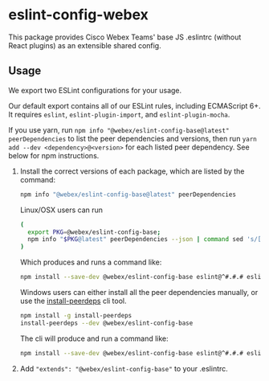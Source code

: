 # eslint-config-webex

This package provides Cisco Webex Teams' base JS .eslintrc (without React plugins) as an extensible shared config.

## Usage

We export two ESLint configurations for your usage.

Our default export contains all of our ESLint rules, including ECMAScript 6+. It requires `eslint`, `eslint-plugin-import`, and `eslint-plugin-mocha`.

If you use yarn, run `npm info "@webex/eslint-config-base@latest" peerDependencies` to list the peer dependencies and versions, then run `yarn add --dev <dependency>@<version>` for each listed peer dependency. See below for npm instructions.

1. Install the correct versions of each package, which are listed by the command:

    ```sh
    npm info "@webex/eslint-config-base@latest" peerDependencies
    ```

    Linux/OSX users can run
    ```sh
    (
      export PKG=@webex/eslint-config-base;
      npm info "$PKG@latest" peerDependencies --json | command sed 's/[\{\},]//g ; s/: /@/g' | xargs npm install --save-dev "$PKG@latest"
    )
    ```

    Which produces and runs a command like:

    ```sh
    npm install --save-dev @webex/eslint-config-base eslint@^#.#.# eslint-plugin-import@^#.#.# eslint-plugin-mocha@^#.#.#
    ```

    Windows users can either install all the peer dependencies manually, or use the [install-peerdeps](https://github.com/nathanhleung/install-peerdeps) cli tool.

    ```sh
    npm install -g install-peerdeps
    install-peerdeps --dev @webex/eslint-config-base
    ```

    The cli will produce and run a command like:

    ```sh
    npm install --save-dev @webex/eslint-config-base eslint@^#.#.# eslint-plugin-import@^#.#.# eslint-plugin-mocha@^#.#.#
    ```

1. Add `"extends": "@webex/eslint-config-base"` to your .eslintrc.
